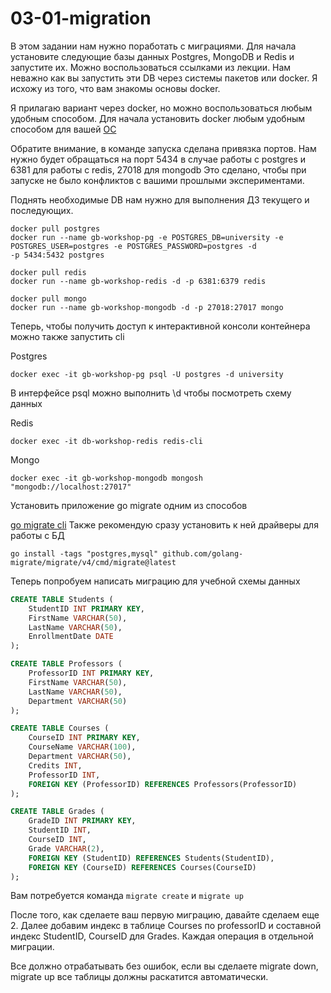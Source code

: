 # 03-01-migration

В этом задании нам нужно поработать с миграциями. Для начала установите следующие базы данных Postgres, MongoDB и Redis и запустите их.
Можно воспользоваться ссылками из лекции. Нам неважно как вы запустить эти DB через системы пакетов или docker. Я
исхожу из того, что вам знакомы основы docker.

Я прилагаю вариант через docker, но можно воспользоваться любым удобным способом. Для начала установить docker любым
удобным способом для вашей [ОС](https://www.docker.com/get-started/)

Обратите внимание, в команде запуска сделана привязка портов. Нам нужно будет обращаться на порт 5434 в случае
работы с postgres и 6381 для работы с redis, 27018 для mongodb Это сделано, чтобы при запуске не было конфликтов с
вашими прошлыми экспериментами.

Поднять необходимые DB нам нужно для выполнения ДЗ текущего и последующих.

```shell
docker pull postgres
docker run --name gb-workshop-pg -e POSTGRES_DB=university -e POSTGRES_USER=postgres -e POSTGRES_PASSWORD=postgres -d 
-p 5434:5432 postgres

docker pull redis
docker run --name gb-workshop-redis -d -p 6381:6379 redis

docker pull mongo
docker run --name gb-workshop-mongodb -d -p 27018:27017 mongo 
```

Теперь, чтобы получить доступ к интерактивной консоли контейнера можно также запустить cli

Postgres
```shell
docker exec -it gb-workshop-pg psql -U postgres -d university
```
В интерфейсе psql можно выполнить \d чтобы посмотреть схему данных

Redis
```shell
docker exec -it db-workshop-redis redis-cli
```


Mongo

```shell
docker exec -it gb-workshop-mongodb mongosh "mongodb://localhost:27017"
```

Установить приложение go migrate одним из способов

[go migrate cli](https://github.com/golang-migrate/migrate/tree/master/cmd/migrate)
Также рекомендую сразу установить к ней драйверы для работы с БД
```shell
go install -tags "postgres,mysql" github.com/golang-migrate/migrate/v4/cmd/migrate@latest
```

Теперь попробуем написать миграцию для учебной схемы данных

```sql
CREATE TABLE Students (
    StudentID INT PRIMARY KEY,
    FirstName VARCHAR(50),
    LastName VARCHAR(50),
    EnrollmentDate DATE
);

CREATE TABLE Professors (
    ProfessorID INT PRIMARY KEY,
    FirstName VARCHAR(50),
    LastName VARCHAR(50),
    Department VARCHAR(50)
);

CREATE TABLE Courses (
    CourseID INT PRIMARY KEY,
    CourseName VARCHAR(100),
    Department VARCHAR(50),
    Credits INT,
    ProfessorID INT,
    FOREIGN KEY (ProfessorID) REFERENCES Professors(ProfessorID)
);

CREATE TABLE Grades (
    GradeID INT PRIMARY KEY,
    StudentID INT,
    CourseID INT,
    Grade VARCHAR(2),
    FOREIGN KEY (StudentID) REFERENCES Students(StudentID),
    FOREIGN KEY (CourseID) REFERENCES Courses(CourseID)
);

```

Вам потребуется команда  `migrate create` и `migrate up`

После того, как сделаете ваш первую миграцию, давайте сделаем еще 2.
Далее добавим индекс в таблице Courses по professorID и составной индекс StudentID, CourseID для Grades. Каждая
операция в отдельной миграции.

Все должно отрабатывать без ошибок, если вы сделаете migrate down, migrate up все таблицы должны раскатится
автоматически.